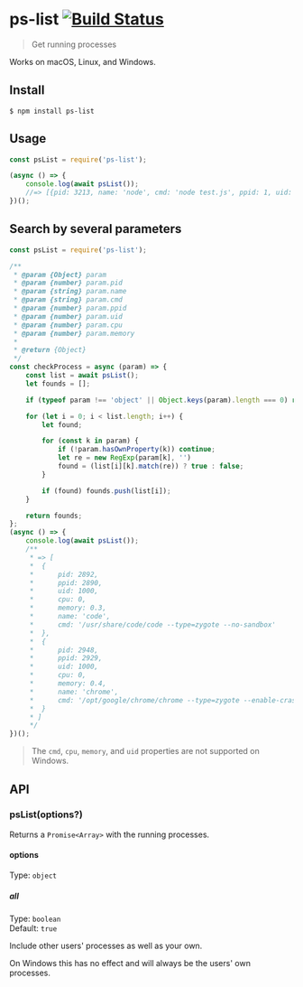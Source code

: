 # ps-list [![Build Status](https://travis-ci.org/sindresorhus/ps-list.svg?branch=master)](https://travis-ci.org/sindresorhus/ps-list)

> Get running processes

Works on macOS, Linux, and Windows.

## Install

```
$ npm install ps-list
```

## Usage

```js
const psList = require('ps-list');

(async () => {
	console.log(await psList());
	//=> [{pid: 3213, name: 'node', cmd: 'node test.js', ppid: 1, uid: 501, cpu: 0.1, memory: 1.5}, …]
})();
```

## Search by several parameters
```js
const psList = require('ps-list');

/**
 * @param {Object} param
 * @param {number} param.pid
 * @param {string} param.name
 * @param {string} param.cmd
 * @param {number} param.ppid
 * @param {number} param.uid
 * @param {number} param.cpu
 * @param {number} param.memory
 *
 * @return {Object}
 */
const checkProcess = async (param) => {
	const list = await psList();
	let founds = [];

	if (typeof param !== 'object' || Object.keys(param).length === 0) return founds;

	for (let i = 0; i < list.length; i++) {
		let found;

		for (const k in param) {
			if (!param.hasOwnProperty(k)) continue;
			let re = new RegExp(param[k], '')
			found = (list[i][k].match(re)) ? true : false;
		}

		if (found) founds.push(list[i]);
	}

	return founds;
};
(async () => {
	console.log(await psList());
	/**
	 * => [
	 * 	{
	 * 		pid: 2892,
	 * 		ppid: 2890,
	 * 		uid: 1000,
	 * 		cpu: 0,
	 * 		memory: 0.3,
	 * 		name: 'code',
	 * 		cmd: '/usr/share/code/code --type=zygote --no-sandbox'
	 * 	},
	 * 	{
	 * 		pid: 2948,
	 * 		ppid: 2929,
	 * 		uid: 1000,
	 * 		cpu: 0,
	 * 		memory: 0.4,
	 * 		name: 'chrome',
	 * 		cmd: '/opt/google/chrome/chrome --type=zygote --enable-crash-reporter=2b9b2731-a8d1-4faa-841e-14672f78cdd1,'
	 * 	}
	 * ]
	 */
})();
```

> The `cmd`, `cpu`, `memory`, and `uid` properties are not supported on Windows.

## API

### psList(options?)

Returns a `Promise<Array>` with the running processes.

#### options

Type: `object`

##### all

Type: `boolean`\
Default: `true`

Include other users' processes as well as your own.

On Windows this has no effect and will always be the users' own processes.
